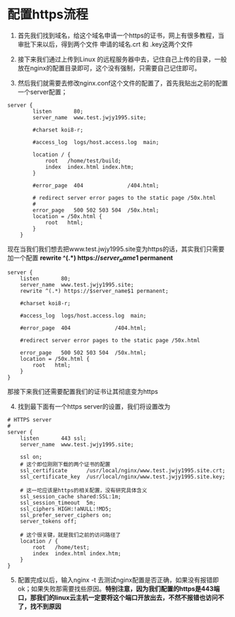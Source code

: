 # 配置https流程

1. 首先我们找到域名，给这个域名申请一个https的证书，网上有很多教程，当审批下来以后，得到两个文件
申请的域名.crt 和 .key这两个文件

2. 接下来我们通过上传到Linux 的远程服务器中去，记住自己上传的目录，一般放在nginx的配置目录即可，这个没有强制，只需要自己记住即可。

3. 然后我们就需要去修改nginx.conf这个文件的配置了，首先我贴出之前的配置一个server配置；

```
server {
        listen       80;
        server_name  www.test.jwjy1995.site;

        #charset koi8-r;

        #access_log  logs/host.access.log  main;

        location / {
            root   /home/test/build;
            index  index.html index.htm;
        }

        #error_page  404              /404.html;

        # redirect server error pages to the static page /50x.html
        #
        error_page   500 502 503 504  /50x.html;
        location = /50x.html {
            root   html;
        }
    }
```
现在当我们我们想去把www.test.jwjy1995.site变为https的话，其实我们只需要加一个配置
<b>rewrite ^(.*) https://$server_name$1 permanent</b>
```
server {
    listen       80;
    server_name  www.test.jwjy1995.site;
    rewrite ^(.*) https://$server_name$1 permanent;

    #charset koi8-r;

    #access_log  logs/host.access.log  main;

    #error_page  404              /404.html;

    #redirect server error pages to the static page /50x.html
    
    error_page   500 502 503 504  /50x.html;
    location = /50x.html {
        root   html;
    }
}
```
那接下来我们还需要配置我们的证书让其彻底变为https

4. 找到最下面有一个https server的设置，我们将设置改为
```
# HTTPS server
#
server {
    listen       443 ssl;
    server_name  www.test.jwjy1995.site;

    ssl on;
    # 这个即位刚刚下载的两个证书的配置
    ssl_certificate      /usr/local/nginx/www.test.jwjy1995.site.crt;
    ssl_certificate_key  /usr/local/nginx/www.test.jwjy1995.site.key;

    # 这一坨应该是https的相关配置，没有研究具体含义
    ssl_session_cache shared:SSL:1m;
    ssl_session_timeout  5m;
    ssl_ciphers HIGH:!aNULL:!MD5;
    ssl_prefer_server_ciphers on;
    server_tokens off; 

    # 这个很关键，就是我们之前的访问路径了
    location / {
        root   /home/test;
        index  index.html index.htm;
    }       
}
```

5. 配置完成以后，输入nginx -t 去测试nginx配置是否正确，如果没有报错即ok；如果失败那需要找些原因。<b>特别注意，因为我们配置的https是443端口，那我们的linux云主机一定要将这个端口开放出去，不然不报错也访问不了，找不到原因</b>
